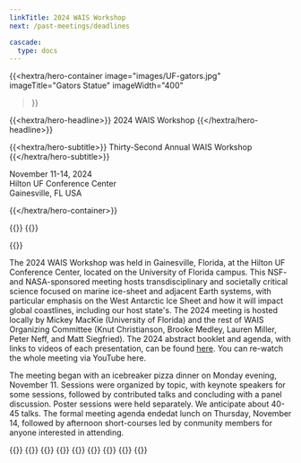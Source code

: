```yaml
---
linkTitle: 2024 WAIS Workshop
next: /past-meetings/deadlines

cascade:
  type: docs
---
```


<div class="hx:mt-6 hx:mb-6"></div>

{{<hextra/hero-container
    image="images/UF-gators.jpg"
    imageTitle="Gators Statue"
    imageWidth="400"
>}}


{{<hextra/hero-headline>}}
  2024 WAIS Workshop
{{</hextra/hero-headline>}}


{{<hextra/hero-subtitle>}}
  Thirty-Second Annual WAIS Workshop
{{</hextra/hero-subtitle>}}

<div class="hx:mt-6 hx:mb-3">

November 11-14, 2024<br>
Hilton UF Conference Center<br>
Gainesville, FL USA<br>

</div>

{{</hextra/hero-container>}}

{{<cards>}}
	{{<card link="/agendas/wais2024booklet.pdf" title="Click here for the conference booklet, including the agenda and abstracts.">}}
  <!---{{<card link="/agendas/wais2024booklet.pdf" title="Click here for the conference booklet, including the agenda, abstracts, and direct links to recordings of each talk.">}}--->
  <!---{{<card link="" title="Click here to see the YouTube archive of sessions from the 2024 workshop.">}}--->
{{</cards>}}



The 2024 WAIS Workshop was held in Gainesville, Florida, at the Hilton UF Conference Center, located on the University of Florida campus. This NSF- and NASA-sponsored meeting hosts transdisciplinary and societally critical science focused on marine ice-sheet and adjacent Earth systems, with particular emphasis on the West Antarctic Ice Sheet and how it will impact global coastlines, including our host state's. The 2024 meeting is hosted locally by Mickey MacKie (University of Florida) and the rest of WAIS Organizing Committee (Knut Christianson, Brooke Medley, Lauren Miller, Peter Neff, and Matt Siegfried). The 2024 abstract booklet and agenda, with links to videos of each presentation, can be found [here](/agendas/wais2024booklet.pdf). You can re-watch the whole meeting via YouTube here. 

The meeting began with an icebreaker pizza dinner on Monday evening, November 11. Sessions were organized by topic, with keynote speakers for some sessions, followed by contributed talks and concluding with a panel discussion. Poster sessions were held separately. We anticipate about 40-45 talks. The formal meeting agenda endedat lunch on Thursday, November 14, followed by afternoon short-courses led by conmunity members for anyone interested in attending. 

{{<cards>}}
    {{<card link="deadlines" title="Deadlines" subtitle="See important dealines">}}
    {{<card link="registration" title="Registration" subtitle="See the registration information">}}
    {{<card link="abstract-submission" title="Abstracts" subtitle="Abstract submission information">}}
    {{<card link="travel-support" title="Early-Career Travel Support" subtitle="Information about travel support for early career researched (<5 years since PhD)">}}
    {{<card link="agenda" title="Agenda" subtitle="Preliminary information about the workshop agenda">}}
    {{<card link="travel-transportation" title="Travel & Transportation" subtitle="Some extra information to help with travel and transportation">}}
    {{<card link="presentation-guidelines" title="Presentation Guidelines" subtitle="Initial guidelines for oral and poster presentations">}}
{{</cards>}}

